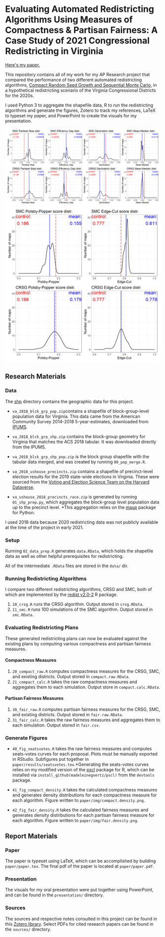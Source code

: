 # Evaluating Automated Redistricting Algorithms Using Measures of Compactness & Partisan Fairness: A Case Study of 2021 Congressional Redistricting in Virginia

[Here's my paper.](https://github.com/madeleinegoertz/ap-research-redistricting/blob/master/paper/paper.pdf)

This repository contains all of my work for my AP Research project that compared the performance of two different automated redistricting algorithms, [Compact Random Seed Growth and Sequential Monte Carlo](https://github.com/alarm-redist/redist/releases/tag/v2.0-2), in a hypothetical redistricting scenario of the Virginia Congressional Districts for the 2020s.

I used Python 3 to aggregate the shapefile data, R to run the redistricting algorithms and generate the figures, Zotero to track my references, LaTeX to typeset my paper, and PowerPoint to create the visuals for my presentation.

![Fairness Measures Density Plot](paper/img/fair.density.png)
![Compactness Measures Density Plot](paper/img/compact.density.png)

## Research Materials

### Data

The [shp](https://github.com/madeleinegoertz/ap-research-redistricting/tree/master/shp) directory contains the geographic data for this project.

* `va_2018_blck_grp_pop.zip`contains a shapefile of block-group-level population data for Virginia. This data came from the American Community Survey 2014-2018 5-year-estimates, downloaded from [IPUMS](https://www.nhgis.org/).

* `va_2018_blck_grp_shp.zip` contains the block-group geometry for Virginia that matches the ACS 2018 tabular. It was downloaded directly from the IPUMS.
  
* `va_2018_blck_grp_shp_pop.zip` is the block group shapefile with the tabular data merged, and was created by running `00_pop_merge.R`.

* `va_2018_ushouse_precincts.zip` contains a shapefile of precinct-level election results for the 2019 state-wide elections in Virginia. These were sourced from the [Voting and Election Science Team on the Harvard Dataverse](https://dataverse.harvard.edu/file.xhtml?persistentId=doi:10.7910/DVN/UBKYRU/K8EV6K&version=34.0).

* `va_ushouse_2018_precincts_race.zip` is generated by running `01_shp_prep.py`, which aggregates the block-group level population data up to the precinct level. *This aggregation relies on the [maup](https://github.com/mggg/maup) package for Python.

I used 2018 data because 2020 redistricting data was not publicly available at the time of the project in early 2021.

### Setup

Running `02_data_prep.R` generates `data.RData`, which holds the shapefile data as well as other helpful prerequisites for redistricting.

All of the intermediate `.RData` files are stored in the `data/` dir.

### Running Redistricting Algorithms

I compare two different redistricting algorithms, CRSG and SMC, both of which are implemented by the [redist v2.0-2](https://github.com/alarm-redist/redist/releases/tag/v2.0-2) R package.

1. `10_crsg.R` runs the CRSG algorithm. Output stored in `crsg.RData`.
2. `11_smc.R` runs 100 simulations of the SMC algorithm. Output stored in `smc.RData`.

### Evaluating Redistricting Plans

These generated redistricting plans can now be evaluated against the existing plans by computing various compactness and partisan fairness measures.

#### Compactness Measures

1. `20_compact_raw.R` computes compactness measures for the CRSG, SMC, and existing districts. Output stored in `compact.raw.RData`.
2. `21_compact_calc.R` takes the raw compactness measures and aggregates them to each simulation. Output store in `compact.calc.RData`.

#### Partisan Fairness Measures

1. `30_fair_raw.R` computes partisan fairness measures for the CRSG, SMC, and existing districts. Output stored in `fair.raw.RData`.
2. `31_fair_calc.R` takes the raw fairness measures and aggregates them to each simulation. Output stored in `fair.csv`.

### Generate Figures

* `40_fig_seatsvotes.R` takes the raw fairness measures and computes seats-votes curves for each proposal. Plots must be manually exported in RStudio. Subfigures put together in `paper/results/seatsvotes.tex`.*Generating the seats-votes curves relies on my modified version of the [pscl](https://github.com/madeleinegoertz/pscl/) package for R, which can be installed via `install_github(madeleinegoertz/pscl)` from the `devtools` package.

* `41_fig_compact_density.R` takes the calculated compactness measures and generates density distributions for each compactness measure for each algorithm. Figure written to `paper/img/compact.density.png`.

* `42_fig_fair_density.R` takes the calculated fairness measures and generates density distributions for each partisan fairness measure for each algorithm. Figure written to `paper/img/fair.density.png`.

## Report Materials

### Paper

The paper is typeset using LaTeX, which can be accomplished by building `paper/paper.tex`. The final pdf of the paper is located at `paper/paper.pdf`.

### Presentation

The visuals for my oral presentation were put together using PowerPoint, and can be found in the `presentation/` directory.

### Sources

The sources and respective notes consulted in this project can be found in this [Zotero library](https://www.zotero.org/groups/2728121/ap-research-redistricting/tags/cited/library). Select PDFs for cited research papers can be found in the `sources/` directory.
